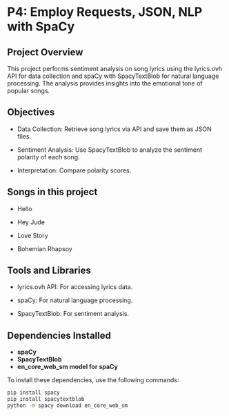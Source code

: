 # P4: Employ Requests, JSON, NLP with SpaCy

## Project Overview

This project performs sentiment analysis on song lyrics using the lyrics.ovh API for data collection and spaCy with SpacyTextBlob for natural language processing. The analysis provides insights into the emotional tone of popular songs.

## Objectives

* Data Collection: Retrieve song lyrics via API and save them as JSON files.

* Sentiment Analysis: Use SpacyTextBlob to analyze the sentiment polarity of each song.

* Interpretation: Compare polarity scores.

## Songs in this project

- Hello

- Hey Jude

- Love Story

- Bohemian Rhapsoy


## Tools and Libraries

- lyrics.ovh API: For accessing lyrics data.

- spaCy: For natural language processing.

- SpacyTextBlob: For sentiment analysis.

## Dependencies Installed

- **spaCy**
- **SpacyTextBlob**
- **en_core_web_sm model for spaCy**

To install these dependencies, use the following commands:

```bash
pip install spacy
pip install spacytextblob
python -m spacy download en_core_web_sm

